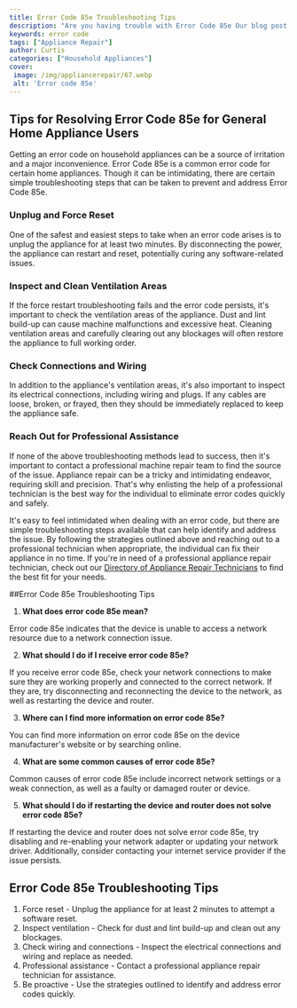 ```yaml
---
title: Error Code 85e Troubleshooting Tips
description: "Are you having trouble with Error Code 85e Our blog post dives into troubleshooting tips to help you get the job done Learn key techniques to solve the error quickly and effectively"
keywords: error code
tags: ["Appliance Repair"]
author: Curtis
categories: ["Household Appliances"]
cover: 
 image: /img/appliancerepair/67.webp
 alt: 'Error code 85e'
---
```

## Tips for Resolving Error Code 85e for General Home Appliance Users

Getting an error code on household appliances can be a source of irritation and a major inconvenience. Error Code 85e is a common error code for certain home appliances. Though it can be intimidating, there are certain simple troubleshooting steps that can be taken to prevent and address Error Code 85e.

### Unplug and Force Reset
One of the safest and easiest steps to take when an error code arises is to unplug the appliance for at least two minutes. By disconnecting the power, the appliance can restart and reset, potentially curing any software-related issues.

### Inspect and Clean Ventilation Areas
If the force restart troubleshooting fails and the error code persists, it's important to check the ventilation areas of the appliance. Dust and lint build-up can cause machine malfunctions and excessive heat. Cleaning ventilation areas and carefully clearing out any blockages will often restore the appliance to full working order.

### Check Connections and Wiring
In addition to the appliance's ventilation areas, it's also important to inspect its electrical connections, including wiring and plugs. If any cables are loose, broken, or frayed, then they should be immediately replaced to keep the appliance safe.

### Reach Out for Professional Assistance
If none of the above troubleshooting methods lead to success, then it's important to contact a professional machine repair team to find the source of the issue. Appliance repair can be a tricky and intimidating endeavor, requiring skill and precision. That's why enlisting the help of a professional technician is the best way for the individual to eliminate error codes quickly and safely.

It's easy to feel intimidated when dealing with an error code, but there are simple troubleshooting steps available that can help identify and address the issue. By following the strategies outlined above and reaching out to a professional technician when appropriate, the individual can fix their appliance in no time. If you're in need of a professional appliance repair technician, check out our [Directory of Appliance Repair Technicians](./pages/appliance-repair-technicians) to find the best fit for your needs.

##Error Code 85e Troubleshooting Tips

1. **What does error code 85e mean?**

Error code 85e indicates that the device is unable to access a network resource due to a network connection issue. 

2. **What should I do if I receive error code 85e?**

If you receive error code 85e, check your network connections to make sure they are working properly and connected to the correct network. If they are, try disconnecting and reconnecting the device to the network, as well as restarting the device and router. 

3. **Where can I find more information on error code 85e?**

You can find more information on error code 85e on the device manufacturer's website or by searching online. 

4. **What are some common causes of error code 85e?**

Common causes of error code 85e include incorrect network settings or a weak connection, as well as a faulty or damaged router or device. 

5. **What should I do if restarting the device and router does not solve error code 85e?**

If restarting the device and router does not solve error code 85e, try disabling and re-enabling your network adapter or updating your network driver. Additionally, consider contacting your internet service provider if the issue persists.

## Error Code 85e Troubleshooting Tips

1. Force reset - Unplug the appliance for at least 2 minutes to attempt a software reset. 
2. Inspect ventilation - Check for dust and lint build-up and clean out any blockages.
3. Check wiring and connections - Inspect the electrical connections and wiring and replace as needed.
4. Professional assistance - Contact a professional appliance repair technician for assistance.
5. Be proactive - Use the strategies outlined to identify and address error codes quickly.
